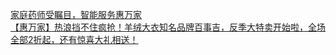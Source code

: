   
[家庭药师受瞩目，智能服务惠万家](http://www.dianyue.me/archives/857/jbtb2v5nn2boz45t/)  
[【惠万家】热浪挡不住疯抢！羊绒大衣知名品牌百事吉，反季大特卖开始啦，全场全部2折起，还有惊喜大礼相送！](http://www.dianyue.me/archives/338/n2v3szvtkkokpxij/)